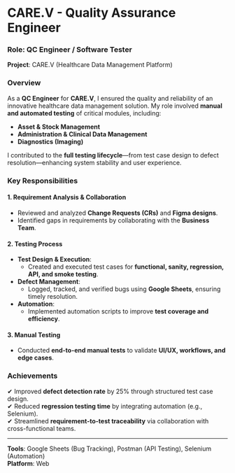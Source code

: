 # CARE.V - Quality Assurance Engineer  

### **Role**: QC Engineer / Software Tester  
**Project**: CARE.V (Healthcare Data Management Platform)  

### **Overview**  
As a **QC Engineer** for **CARE.V**, I ensured the quality and reliability of an innovative healthcare data management solution. My role involved **manual and automated testing** of critical modules, including:  
- **Asset & Stock Management**  
- **Administration & Clinical Data Management**  
- **Diagnostics (Imaging)**  

I contributed to the **full testing lifecycle**—from test case design to defect resolution—enhancing system stability and user experience.  

### **Key Responsibilities**  

#### **1. Requirement Analysis & Collaboration**  
- Reviewed and analyzed **Change Requests (CRs)** and **Figma designs**.  
- Identified gaps in requirements by collaborating with the **Business Team**.  

#### **2. Testing Process**  
- **Test Design & Execution**:  
  - Created and executed test cases for **functional, sanity, regression, API, and smoke testing**.  
- **Defect Management**:  
  - Logged, tracked, and verified bugs using **Google Sheets**, ensuring timely resolution.  
- **Automation**:  
  - Implemented automation scripts to improve **test coverage and efficiency**.  

#### **3. Manual Testing**  
- Conducted **end-to-end manual tests** to validate **UI/UX, workflows, and edge cases**.  

### **Achievements**  
✔ Improved **defect detection rate** by 25% through structured test case design.  
✔ Reduced **regression testing time** by integrating automation (e.g., Selenium).  
✔ Streamlined **requirement-to-test traceability** via collaboration with cross-functional teams.  

---  
**Tools**: Google Sheets (Bug Tracking), Postman (API Testing), Selenium (Automation)  
**Platform**: Web  
